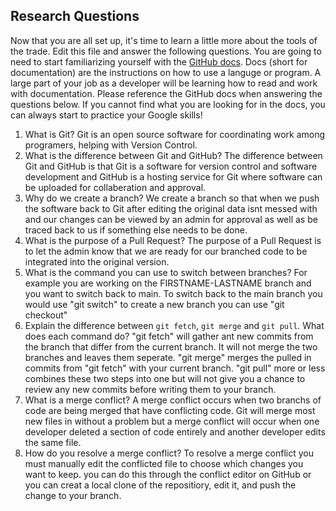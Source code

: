 ## Research Questions 

Now that you are all set up, it's time to learn a little more about the tools of the trade. Edit this file and answer the following questions. You are going to need to start familiarizing yourself with the [GitHub docs](https://docs.github.com/en). Docs (short for documentation) are the instructions on how to use a languge or program. A large part of your job as a developer will be learning how to read and work with documentation. Please reference the GitHub docs when answering the questions below. If you cannot find what you are looking for in the docs, you can always start to practice your Google skills!

1. What is Git?
	Git is an open source software for coordinating work among programers, helping with Version Control.
2. What is the difference between Git and GitHub?
	The difference between Git and GitHub is that Git is a software for version control and software development and GitHub is a hosting service for Git where software can be uploaded for collaberation and approval.
3. Why do we create a branch?
	We create a branch so that when we push the software back to Git after editing the original data isnt messed with and our changes can be viewed by an admin for approval as well as be traced back to us if something else needs to be done. 
4. What is the purpose of a Pull Request?
	The purpose of a Pull Request is to let the admin know that we are ready for our branched code to be integrated into the original version.
5. What is the command you can use to switch between branches? For example you are working on the FIRSTNAME-LASTNAME branch and you want to switch back to main.
	To switch back to the main branch you would use "git switch" to create a new branch you can use "git checkout"
6. Explain the difference between `git fetch`, `git merge` and `git pull`. What does each command do?
	"git fetch" will gather ant new commits from the branch that differ from the current branch. It will not merge the two branches and leaves them seperate. "git merge" merges the pulled in commits from "git fetch" with your current branch. "git pull" more or less combines these two steps into one but will not give you a chance to review any new commits before writing them to your branch.
7. What is a merge conflict?
	A merge conflict occurs when two branchs of code are being merged that have conflicting code. Git will merge most new files in without a problem but a merge conflict will occur when one developer deleted a section of code entirely and another developer edits the same file.
8. How do you resolve a merge conflict?
	To resolve a merge conflict you must manually edit the conflicted file to choose which changes you want to keep. you can do this through the conflict editor on GitHub or you can creat a local clone of the repositiory, edit it, and push the change to your branch.
